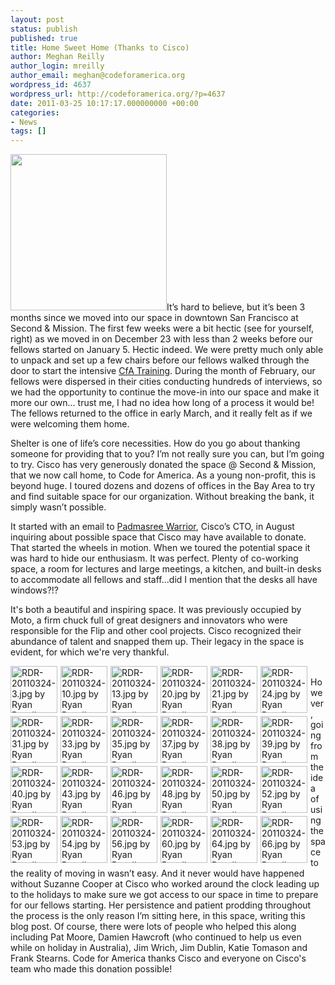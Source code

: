 ```yaml
---
layout: post
status: publish
published: true
title: Home Sweet Home (Thanks to Cisco)
author: Meghan Reilly
author_login: mreilly
author_email: meghan@codeforamerica.org
wordpress_id: 4637
wordpress_url: http://codeforamerica.org/?p=4637
date: 2011-03-25 10:17:17.000000000 +00:00
categories:
- News
tags: []
---
```

<img class="alignright" src="http://codeforamerica.org/img/crushed.jpg" alt="" width="250px" />It’s hard to believe, but it’s been 3 months since we moved into our space in downtown San Francisco at Second &amp; Mission. The first few weeks were a bit hectic (see for yourself, right) as we moved in on December 23 with less than 2 weeks before our fellows started on January 5. Hectic indeed. We were pretty much only able to unpack and set up a few chairs before our fellows walked through the door to start the intensive <a href="http://codeforamerica.org/the-2011-cfa-institute/">CfA Training</a>. During the month of February, our fellows were dispersed in their cities conducting hundreds of interviews, so we had the opportunity to continue the move-in into our space and make it more our own... trust me, I had no idea how long of a process it would be! The fellows returned to the office in early March, and it really felt as if we were welcoming them home.

Shelter is one of life’s core necessities. How do you go about thanking someone for providing that to you? I’m not really sure you can, but I’m going to try. Cisco has very generously donated the space @ Second &amp; Mission, that we now call home, to Code for America. As a young non-profit, this is beyond huge. I toured dozens and dozens of offices in the Bay Area to try and find suitable space for our organization. Without breaking the bank, it simply wasn’t possible.

It started with an email to <a href="http://newsroom.cisco.com/dlls/execs/warrior-padmasree.html">Padmasree Warrior</a>, Cisco’s CTO, in August inquiring about possible space that Cisco may have available to donate. That started the wheels in motion. When we toured the potential space it was hard to hide our enthusiasm. It was perfect. Plenty of co-working space, a room for lectures and large meetings, a kitchen, and built-in desks to accommodate all fellows and staff...did I mention that the desks all have windows?!?

It's both a beautiful and inspiring space. It was previously occupied by Moto, a firm chuck full of great designers and innovators who were responsible for the Flip and other cool projects. Cisco recognized their abundance of talent and snapped them up. Their legacy in the space is evident, for which we're very thankful.
<div id="setThumbs" class="clearfix">
<div id="setThumbs-indv5556230721_div" class="setThumbs-indv"><span id="photo_thumb5556230721" class="photo_container pc_s"><a class="image_link" title="RDR-20110324-3.jpg by Ryan Resella" href="http://flickr.com/photos/lastminuteracer/5556230721/in/set-72157626216945817/"><img class="pc_img" src="http://farm6.static.flickr.com/5097/5556230721_dde073435d_s.jpg" border="0" alt="RDR-20110324-3.jpg by Ryan Resella" width="75" height="75" /></a></span></div>
<div id="setThumbs-indv5556816744_div" class="setThumbs-indv"><span id="photo_thumb5556816744" class="photo_container pc_s"><a class="image_link" title="RDR-20110324-10.jpg by Ryan Resella" href="http://flickr.com/photos/lastminuteracer/5556816744/in/set-72157626216945817/"><img class="pc_img" src="http://farm6.static.flickr.com/5259/5556816744_06a87725e4_s.jpg" border="0" alt="RDR-20110324-10.jpg by Ryan Resella" width="75" height="75" /></a></span></div>
<div id="setThumbs-indv5556817934_div" class="setThumbs-indv"><span id="photo_thumb5556817934" class="photo_container pc_s"><a class="image_link" title="RDR-20110324-13.jpg by Ryan Resella" href="http://flickr.com/photos/lastminuteracer/5556817934/in/set-72157626216945817/"><img class="pc_img" src="http://farm6.static.flickr.com/5174/5556817934_a1d591eded_s.jpg" border="0" alt="RDR-20110324-13.jpg by Ryan Resella" width="75" height="75" /></a></span></div>
<div id="setThumbs-indv5556234127_div" class="setThumbs-indv"><span id="photo_thumb5556234127" class="photo_container pc_s"><a class="image_link" title="RDR-20110324-20.jpg by Ryan Resella" href="http://flickr.com/photos/lastminuteracer/5556234127/in/set-72157626216945817/"><img class="pc_img" src="http://farm6.static.flickr.com/5181/5556234127_5e5365dcf7_s.jpg" border="0" alt="RDR-20110324-20.jpg by Ryan Resella" width="75" height="75" /></a></span></div>
<div id="setThumbs-indv5556235159_div" class="setThumbs-indv"><span id="photo_thumb5556235159" class="photo_container pc_s"><a class="image_link" title="RDR-20110324-21.jpg by Ryan Resella" href="http://flickr.com/photos/lastminuteracer/5556235159/in/set-72157626216945817/"><img class="pc_img" src="http://farm6.static.flickr.com/5099/5556235159_1ae99ac66a_s.jpg" border="0" alt="RDR-20110324-21.jpg by Ryan Resella" width="75" height="75" /></a></span></div>
<div id="setThumbs-indv5556821366_div" class="setThumbs-indv"><span id="photo_thumb5556821366" class="photo_container pc_s"><a class="image_link" title="RDR-20110324-24.jpg by Ryan Resella" href="http://flickr.com/photos/lastminuteracer/5556821366/in/set-72157626216945817/"><img class="pc_img" src="http://farm6.static.flickr.com/5099/5556821366_dd11b0fe15_s.jpg" border="0" alt="RDR-20110324-24.jpg by Ryan Resella" width="75" height="75" /></a></span></div>
<div id="setThumbs-indv5556239009_div" class="setThumbs-indv"><span id="photo_thumb5556239009" class="photo_container pc_s"><a class="image_link" title="RDR-20110324-31.jpg by Ryan Resella" href="http://flickr.com/photos/lastminuteracer/5556239009/in/set-72157626216945817/"><img class="pc_img" src="http://farm6.static.flickr.com/5139/5556239009_898da4c222_s.jpg" border="0" alt="RDR-20110324-31.jpg by Ryan Resella" width="75" height="75" /></a></span></div>
<div id="setThumbs-indv5556824792_div" class="setThumbs-indv"><span id="photo_thumb5556824792" class="photo_container pc_s"><a class="image_link" title="RDR-20110324-33.jpg by Ryan Resella" href="http://flickr.com/photos/lastminuteracer/5556824792/in/set-72157626216945817/"><img class="pc_img" src="http://farm6.static.flickr.com/5188/5556824792_9d277bb34c_s.jpg" border="0" alt="RDR-20110324-33.jpg by Ryan Resella" width="75" height="75" /></a></span></div>
<div id="setThumbs-indv5556825868_div" class="setThumbs-indv"><span id="photo_thumb5556825868" class="photo_container pc_s"><a class="image_link" title="RDR-20110324-35.jpg by Ryan Resella" href="http://flickr.com/photos/lastminuteracer/5556825868/in/set-72157626216945817/"><img class="pc_img" src="http://farm6.static.flickr.com/5264/5556825868_7fa21d8935_s.jpg" border="0" alt="RDR-20110324-35.jpg by Ryan Resella" width="75" height="75" /></a></span></div>
<div id="setThumbs-indv5556241985_div" class="setThumbs-indv"><span id="photo_thumb5556241985" class="photo_container pc_s"><a class="image_link" title="RDR-20110324-37.jpg by Ryan Resella" href="http://flickr.com/photos/lastminuteracer/5556241985/in/set-72157626216945817/"><img class="pc_img" src="http://farm6.static.flickr.com/5145/5556241985_0435e2d763_s.jpg" border="0" alt="RDR-20110324-37.jpg by Ryan Resella" width="75" height="75" /></a></span></div>
<div id="setThumbs-indv5556827802_div" class="setThumbs-indv"><span id="photo_thumb5556827802" class="photo_container pc_s"><a class="image_link" title="RDR-20110324-38.jpg by Ryan Resella" href="http://flickr.com/photos/lastminuteracer/5556827802/in/set-72157626216945817/"><img class="pc_img" src="http://farm6.static.flickr.com/5132/5556827802_7b5250d361_s.jpg" border="0" alt="RDR-20110324-38.jpg by Ryan Resella" width="75" height="75" /></a></span></div>
<div id="setThumbs-indv5556244089_div" class="setThumbs-indv"><span id="photo_thumb5556244089" class="photo_container pc_s"><a class="image_link" title="RDR-20110324-39.jpg by Ryan Resella" href="http://flickr.com/photos/lastminuteracer/5556244089/in/set-72157626216945817/"><img class="pc_img" src="http://farm6.static.flickr.com/5228/5556244089_b8981d3d63_s.jpg" border="0" alt="RDR-20110324-39.jpg by Ryan Resella" width="75" height="75" /></a></span></div>
<div id="setThumbs-indv5556244993_div" class="setThumbs-indv"><span id="photo_thumb5556244993" class="photo_container pc_s"><a class="image_link" title="RDR-20110324-40.jpg by Ryan Resella" href="http://flickr.com/photos/lastminuteracer/5556244993/in/set-72157626216945817/"><img class="pc_img" src="http://farm6.static.flickr.com/5057/5556244993_6c1b81892e_s.jpg" border="0" alt="RDR-20110324-40.jpg by Ryan Resella" width="75" height="75" /></a></span></div>
<div id="setThumbs-indv5556830844_div" class="setThumbs-indv"><span id="photo_thumb5556830844" class="photo_container pc_s"><a class="image_link" title="RDR-20110324-43.jpg by Ryan Resella" href="http://flickr.com/photos/lastminuteracer/5556830844/in/set-72157626216945817/"><img class="pc_img" src="http://farm6.static.flickr.com/5016/5556830844_9acbb080dd_s.jpg" border="0" alt="RDR-20110324-43.jpg by Ryan Resella" width="75" height="75" /></a></span></div>
<div id="setThumbs-indv5556247045_div" class="setThumbs-indv"><span id="photo_thumb5556247045" class="photo_container pc_s"><a class="image_link" title="RDR-20110324-46.jpg by Ryan Resella" href="http://flickr.com/photos/lastminuteracer/5556247045/in/set-72157626216945817/"><img class="pc_img" src="http://farm6.static.flickr.com/5141/5556247045_251bae56ae_s.jpg" border="0" alt="RDR-20110324-46.jpg by Ryan Resella" width="75" height="75" /></a></span></div>
<div id="setThumbs-indv5556248199_div" class="setThumbs-indv"><span id="photo_thumb5556248199" class="photo_container pc_s"><a class="image_link" title="RDR-20110324-48.jpg by Ryan Resella" href="http://flickr.com/photos/lastminuteracer/5556248199/in/set-72157626216945817/"><img class="pc_img" src="http://farm6.static.flickr.com/5264/5556248199_dbed1e1298_s.jpg" border="0" alt="RDR-20110324-48.jpg by Ryan Resella" width="75" height="75" /></a></span></div>
<div id="setThumbs-indv5556249071_div" class="setThumbs-indv"><span id="photo_thumb5556249071" class="photo_container pc_s"><a class="image_link" title="RDR-20110324-50.jpg by Ryan Resella" href="http://flickr.com/photos/lastminuteracer/5556249071/in/set-72157626216945817/"><img class="pc_img" src="http://farm6.static.flickr.com/5184/5556249071_039d917659_s.jpg" border="0" alt="RDR-20110324-50.jpg by Ryan Resella" width="75" height="75" /></a></span></div>
<div id="setThumbs-indv5556835076_div" class="setThumbs-indv"><span id="photo_thumb5556835076" class="photo_container pc_s"><a class="image_link" title="RDR-20110324-52.jpg by Ryan Resella" href="http://flickr.com/photos/lastminuteracer/5556835076/in/set-72157626216945817/"><img class="pc_img" src="http://farm6.static.flickr.com/5252/5556835076_4a687e0fb4_s.jpg" border="0" alt="RDR-20110324-52.jpg by Ryan Resella" width="75" height="75" /></a></span></div>
<div id="setThumbs-indv5556251069_div" class="setThumbs-indv"><span id="photo_thumb5556251069" class="photo_container pc_s"><a class="image_link" title="RDR-20110324-53.jpg by Ryan Resella" href="http://flickr.com/photos/lastminuteracer/5556251069/in/set-72157626216945817/"><img class="pc_img" src="http://farm6.static.flickr.com/5014/5556251069_0b97806124_s.jpg" border="0" alt="RDR-20110324-53.jpg by Ryan Resella" width="75" height="75" /></a></span></div>
<div id="setThumbs-indv5556836986_div" class="setThumbs-indv"><span id="photo_thumb5556836986" class="photo_container pc_s"><a class="image_link" title="RDR-20110324-54.jpg by Ryan Resella" href="http://flickr.com/photos/lastminuteracer/5556836986/in/set-72157626216945817/"><img class="pc_img" src="http://farm6.static.flickr.com/5261/5556836986_7a4cc88f3d_s.jpg" border="0" alt="RDR-20110324-54.jpg by Ryan Resella" width="75" height="75" /></a></span></div>
<div id="setThumbs-indv5556252839_div" class="setThumbs-indv"><span id="photo_thumb5556252839" class="photo_container pc_s"><a class="image_link" title="RDR-20110324-56.jpg by Ryan Resella" href="http://flickr.com/photos/lastminuteracer/5556252839/in/set-72157626216945817/"><img class="pc_img" src="http://farm6.static.flickr.com/5227/5556252839_956299c863_s.jpg" border="0" alt="RDR-20110324-56.jpg by Ryan Resella" width="75" height="75" /></a></span></div>
<div id="setThumbs-indv5556253909_div" class="setThumbs-indv"><span id="photo_thumb5556253909" class="photo_container pc_s"><a class="image_link" title="RDR-20110324-60.jpg by Ryan Resella" href="http://flickr.com/photos/lastminuteracer/5556253909/in/set-72157626216945817/"><img class="pc_img" src="http://farm6.static.flickr.com/5180/5556253909_e03e3a41ca_s.jpg" border="0" alt="RDR-20110324-60.jpg by Ryan Resella" width="75" height="75" /></a></span></div>
<div id="setThumbs-indv5556254893_div" class="setThumbs-indv"><span id="photo_thumb5556254893" class="photo_container pc_s"><a class="image_link" title="RDR-20110324-64.jpg by Ryan Resella" href="http://flickr.com/photos/lastminuteracer/5556254893/in/set-72157626216945817/"><img class="pc_img" src="http://farm6.static.flickr.com/5102/5556254893_d9d75674de_s.jpg" border="0" alt="RDR-20110324-64.jpg by Ryan Resella" width="75" height="75" /></a></span></div>
<div id="setThumbs-indv5556840780_div" class="setThumbs-indv"><span id="photo_thumb5556840780" class="photo_container pc_s"><a class="image_link" title="RDR-20110324-66.jpg by Ryan Resella" href="http://flickr.com/photos/lastminuteracer/5556840780/in/set-72157626216945817/"><img class="pc_img" src="http://farm6.static.flickr.com/5029/5556840780_dd5d1ab69f_s.jpg" border="0" alt="RDR-20110324-66.jpg by Ryan Resella" width="75" height="75" /></a></span></div>
&nbsp;

</div>
<style> .pc_img {float: left; margin-right: 5px; margin-bottom: 5px;} </style>However, going from the idea of using the space to the reality of moving in wasn’t easy. And it never would have happened without Suzanne Cooper at Cisco who worked around the clock leading up to the holidays to make sure we got access to our space in time to prepare for our fellows starting. Her persistence and patient prodding throughout the process is the only reason I’m sitting here, in this space, writing this blog post. Of course, there were lots of people who helped this along including Pat Moore, Damien Hawcroft (who continued to help us even while on holiday in Australia), Jim Wrich, Jim Dublin, Katie Tomason and Frank Stearns. Code for America thanks Cisco and everyone on Cisco's team who made this donation possible!
